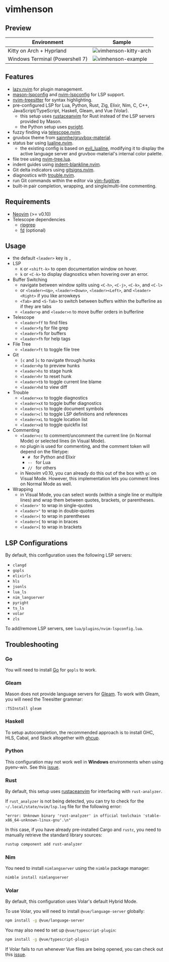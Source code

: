 # vimhenson

## Preview

| Environment | Sample |
| ----------- | ------ |
| Kitty on Arch + Hyprland | ![vimhenson-kitty-arch](https://github.com/user-attachments/assets/b9d46bd9-3d3b-4ebd-84c5-78f9669966e0) |
| Windows Terminal (Powershell 7) | ![vimhenson-example](https://github.com/user-attachments/assets/45aa0f9c-fef2-4dfa-8feb-8ab7b93574a2) |

## Features

* [lazy.nvim](https://github.com/folke/lazy.nvim) for plugin management.
* [mason-lspconfig](https://github.com/williamboman/mason-lspconfig.nvim) and [nvim-lspconfig](https://github.com/neovim/nvim-lspconfig) for LSP support.
* [nvim-treesitter](https://github.com/nvim-treesitter/nvim-treesitter) for syntax highlighting.
* pre-configured LSP for Lua, Python, Rust, Zig, Elixir, Nim, C, C++, JavaScript/TypeScript, Haskell, Gleam, and Vue (Volar).
    * this setup uses [rustaceanvim](https://github.com/mrcjkb/rustaceanvim) for Rust instead of the LSP servers provided by Mason.
    * the Python setup uses [pyright](https://github.com/neovim/nvim-lspconfig/blob/master/lua/lspconfig/server_configurations/pyright.lua).
* fuzzy finding via [telescope.nvim](https://github.com/nvim-telescope/telescope.nvim).
* gruvbox theme from [sainnhe/gruvbox-material](https://github.com/sainnhe/gruvbox-material).
* status bar using [lualine.nvim](https://github.com/nvim-lualine/lualine.nvim).
    * the existing config is based on [evil_lualine](https://github.com/nvim-lualine/lualine.nvim/blob/master/examples/evil_lualine.lua), modifying it to display the active language server and gruvbox-material's internal color palette.
* file tree using [nvim-tree.lua](https://github.com/nvim-tree/nvim-tree.lua).
* indent guides using [indent-blankline.nvim](https://github.com/lukas-reineke/indent-blankline.nvim).
* Git delta indicators using [gitsigns.nvim](https://github.com/neoclide/coc.nvim).
* diagnostics with [trouble.nvim](https://github.com/folke/trouble.nvim).
* run Git commands within the editor via [vim-fugitive](https://github.com/tpope/vim-fugitive).
* built-in pair completion, wrapping, and single/multi-line commenting.

## Requirements

* [Neovim](https://neovim.io/) (>= v0.10)
* Telescope dependencies
    * [ripgrep](https://github.com/BurntSushi/ripgrep)
    * [fd](https://github.com/sharkdp/fd) (optional)

## Usage

* the default `<leader>` key is `,`
* LSP
    * `K` or `<shift-k>` to open documentation window on hover.
    * `k` or `<C-k>` to display diagnostics when hovering over an error.
* Buffer Switching
    * navigate between window splits using `<C-h>`, `<C-j>`, `<C-k>`, and `<C-l>`
    * or `<leader><Up>`, `<leader><Down>`, `<leader><Left>`, and `<leader><Right>` if you like arrowkeys
    * `<Tab>` and `<S-Tab>` to switch between buffers within the bufferline as if they are tabs
    * `<leader>p` and `<leader>n` to move buffer orders in bufferline
* Telescope
    * `<leader>ff` to find files
    * `<leader>fg` for file grep
    * `<leader>fb` for buffers
    * `<leader>fh` for help tags
* File Tree
    * `<leader>ft` to toggle file tree
* Git
    * `[c` and `]c` to navigate through hunks
    * `<leader>hp` to preview hunks
    * `<leader>hs` to stage hunk
    * `<leader>hr` to reset hunk
    * `<leader>tb` to toggle current line blame
    * `<leader>hd` to view diff
* Trouble
    * `<leader>xx` to toggle diagnostics
    * `<leader>xX` to toggle buffer diagnostics
    * `<leader>cs` to toggle document symbols
    * `<leader>cl` to toggle LSP definitions and references
    * `<leader>xL` to toggle location list
    * `<leader>xQ` to toggle quickfix list
* Commenting
    * `<leader>cc` to comment/uncomment the current line (in Normal Mode) or selected lines (in Visual Mode).
    * no plugin is used for commenting, and the comment token will depend on the filetype:
        * `# ` for Python and Elixir
        * `-- ` for Lua
        * `// ` for others
    * in Neovim v0.10, you can already do this out of the box with `gc` on Visual Mode. However, this implementation lets you comment lines on Normal Mode as well.
* Wrapping
    * in Visual Mode, you can select words (within a single line or multiple lines) and wrap them between quotes, brackets, or parentheses.
    * `<leader>'` to wrap in single-quotes
    * `<leader>"` to wrap in double-quotes
    * `<leader>(` to wrap in parentheses
    * `<leader>{` to wrap in braces
    * `<leader>[` to wrap in brackets

## LSP Configurations

By default, this configuration uses the following LSP servers:

* `clangd`
* `gopls`
* `elixirls`
* `hls`
* `jsonls`
* `lua_ls`
* `nim_langserver`
* `pyright`
* `ts_ls`
* `volar`
* `zls`

To add/remove LSP servers, see `lua/plugins/nvim-lspconfig.lua`.

## Troubleshooting

### Go

You will need to install [Go](https://go.dev/doc/install) for `gopls` to work.

### Gleam

Mason does not provide language servers for [Gleam](https://gleam.run/). To work with Gleam, you will need the Treesitter grammar:

```
:TSInstall gleam
```

### Haskell

To setup autocompletion, the recommended approach is to install GHC, HLS, Cabal, and Stack altogether with [ghcup](https://www.haskell.org/ghcup/).

### Python

This configuration may not work well in **Windows** environments when using pyenv-win. See this [issue](https://github.com/williamboman/mason.nvim/issues/1753]).

### Rust

By default, this setup uses [rustaceanvim](https://github.com/mrcjkb/rustaceanvim) for interfacing with `rust-analyzer`.

If `rust_analyzer` is not being detected, you can try to check for the `~/.local/state/nvim/lsp.log` file for the following error:

```
"error: Unknown binary 'rust-analyzer' in official toolchain 'stable-x86_64-unknown-linux-gnu'.\n"
```

In this case, if you have already pre-installed Cargo and `rustc`, you need to manually retrieve the standard library sources:

```sh
rustup component add rust-analyzer
```

### Nim

You need to install `nimlangserver` using the `nimble` package manager:

```sh
nimble install nimlangserver
```

### Volar

By default, this configuration uses Volar's default Hybrid Mode.

To use Volar, you will need to install `@vue/language-server` globally:

```sh
npm install -g @vue/language-server
```

You may also need to set up `@vue/typescript-plugin`:

```sh
npm install -g @vue/typescript-plugin
```

If Volar fails to run whenever Vue files are being opened, you can check out this [issue](https://github.com/vuejs/language-tools/issues/4706).

